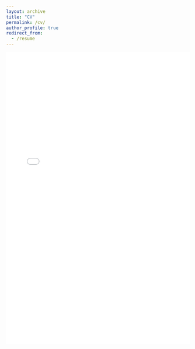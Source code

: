 ```yaml
---
layout: archive
title: "CV"
permalink: /cv/
author_profile: true
redirect_from:
  - /resume
---
```


<iframe 
  src="../assets/Resume_en.pdf" 
  width="100%" 
  height="800px" 
  style="border: none;">
</iframe>
